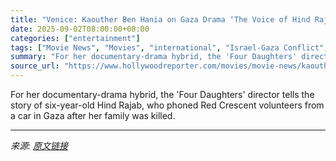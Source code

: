 ```yaml
---
title: "Venice: Kaouther Ben Hania on Gaza Drama ‘The Voice of Hind Rajab’: “At Least, With This Film, I Wasn’t Silenced”"
date: 2025-09-02T08:00:00+08:00
categories: ["entertainment"]
tags: ["Movie News", "Movies", "international", "Israel-Gaza Conflict", "Kaouther Ben Hania", "Oscars", "The Voice of Hind Rajab", "venice", "Venice 2025", "Venice Film Festival"]
summary: "For her documentary-drama hybrid, the 'Four Daughters' director tells the story of six-year-old Hind Rajab, who phoned Red Crescent volunteers from a car in Gaza after her family was killed."
source_url: "https://www.hollywoodreporter.com/movies/movie-news/kaouther-ben-hania-on-gaza-drama-the-voice-of-hind-rajab-1236357534/"
---
```


For her documentary-drama hybrid, the 'Four Daughters' director tells the story of six-year-old Hind Rajab, who phoned Red Crescent volunteers from a car in Gaza after her family was killed.

---

*来源: [原文链接](https://www.hollywoodreporter.com/movies/movie-news/kaouther-ben-hania-on-gaza-drama-the-voice-of-hind-rajab-1236357534/)*
